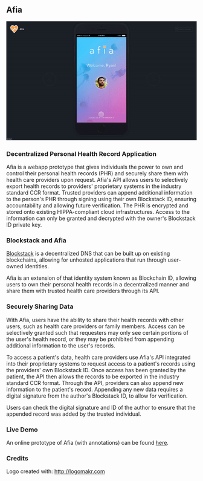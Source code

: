 ## Afia

![](https://github.com/kentywang/Afia/blob/master/afia.gif)

### Decentralized Personal Health Record Application
Afia is a webapp prototype that gives individuals the power to own and control their personal health records (PHR) and securely share them with health care providers upon request. Afia's API allows users to selectively export health records to providers' proprietary systems in the industry standard CCR format. Trusted providers can append additional information to the person's PHR through signing using their own Blockstack ID, ensuring accountability and allowing future verification. The PHR is encrypted and stored onto existing HIPPA-compliant cloud infrastructures. Access to the information can only be granted and decrypted with the owner's Blockstack ID private key.

### Blockstack and Afia
[Blockstack](https://blockstack.org/intro) is a decentralized DNS that can be built up on existing blockchains, allowing for unhosted applications that run through user-owned identities.

Afia is an extension of that identity system known as Blockchain ID, allowing users to own their personal health records in a decentralized manner and share them with trusted health care providers through its API.

### Securely Sharing Data
With Afia, users have the ability to share their health records with other users, such as health care providers or family members. Access can be selectively granted such that requesters may only see certain portions of the user's health record, or they may be prohibited from appending additional information to the user's records.

To access a patient's data, health care providers use Afia's API integrated into their proprietary systems to request access to a patient's records using the providers' own Blockstack ID. Once access has been granted by the patient, the API then allows the records to be exported in the industry standard CCR format. Through the API, providers can also append new information to the patient's record. Appending any new data requires a digital signature from the author's Blockstack ID, to allow for verification.

Users can check the digital signature and ID of the author to ensure that the appended record was added by the trusted individual.

### Live Demo
An online prototype of Afia (with annotations) can be found [here](https://invis.io/PXAF8L8YJ).

### Credits
Logo created with: http://logomakr.com
